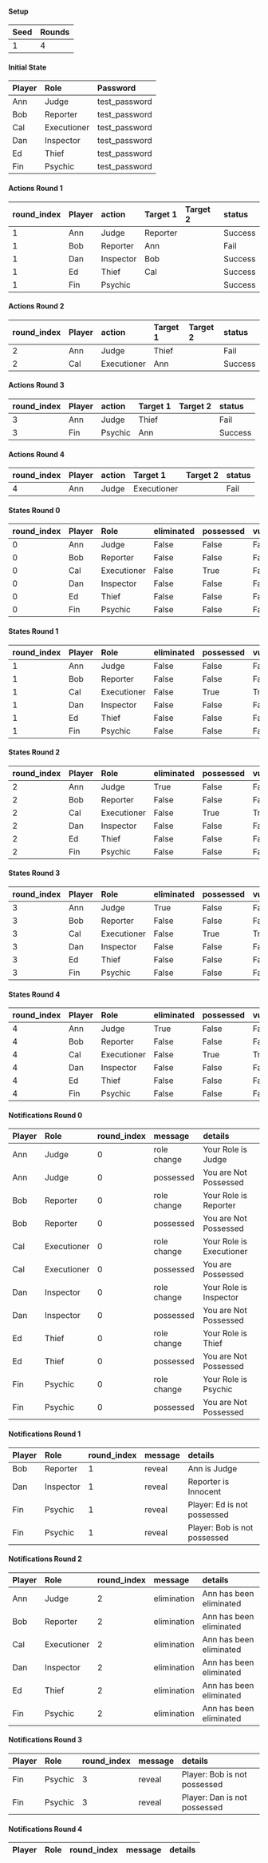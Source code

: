 #### Setup
| Seed | Rounds  |
| :----| :------ |
| 1    | 4       |

#### Initial State
| Player | Role        | Password       |
| :------| :-----------| :------------- |
| Ann    | Judge       | test_password        |
| Bob    | Reporter    | test_password  |
| Cal    | Executioner | test_password  |
| Dan    | Inspector   | test_password  |
| Ed     | Thief       | test_password  |
| Fin    | Psychic     | test_password  |

#### Actions Round 1
| round_index | Player | action    | Target 1 | Target 2 | status   |
| :-----------| :------| :---------| :--------| :--------| :------- |
| 1           | Ann    | Judge     | Reporter |          | Success  |
| 1           | Bob    | Reporter  | Ann      |          | Fail     |
| 1           | Dan    | Inspector | Bob      |          | Success  |
| 1           | Ed     | Thief     | Cal      |          | Success  |
| 1           | Fin    | Psychic   |          |          | Success  |

#### Actions Round 2
| round_index | Player | action      | Target 1 | Target 2 | status   |
| :-----------| :------| :-----------| :--------| :--------| :------- |
| 2           | Ann    | Judge       | Thief    |          | Fail     |
| 2           | Cal    | Executioner | Ann      |          | Success  |

#### Actions Round 3
| round_index | Player | action  | Target 1 | Target 2 | status   |
| :-----------| :------| :-------| :--------| :--------| :------- |
| 3           | Ann    | Judge   | Thief    |          | Fail     |
| 3           | Fin    | Psychic | Ann      |          | Success  |

#### Actions Round 4
| round_index | Player | action | Target 1    | Target 2 | status  |
| :-----------| :------| :------| :-----------| :--------| :------ |
| 4           | Ann    | Judge  | Executioner |          | Fail    |

#### States Round 0
| round_index | Player | Role        | eliminated | possessed | vulnerable | cool_down | active | cleansed_index | last_action_index  |
| :-----------| :------| :-----------| :----------| :---------| :----------| :---------| :------| :--------------| :----------------- |
| 0           | Ann    | Judge       | False      | False     | False      | 0         | True   | 0              | 0                  |
| 0           | Bob    | Reporter    | False      | False     | False      | 0         | True   | 0              | 0                  |
| 0           | Cal    | Executioner | False      | True      | False      | 0         | True   | 0              | 0                  |
| 0           | Dan    | Inspector   | False      | False     | False      | 0         | True   | 0              | 0                  |
| 0           | Ed     | Thief       | False      | False     | False      | 0         | True   | 0              | 0                  |
| 0           | Fin    | Psychic     | False      | False     | False      | 0         | True   | 0              | 0                  |

#### States Round 1
| round_index | Player | Role        | eliminated | possessed | vulnerable | cool_down | active | cleansed_index | last_action_index  |
| :-----------| :------| :-----------| :----------| :---------| :----------| :---------| :------| :--------------| :----------------- |
| 1           | Ann    | Judge       | False      | False     | False      | 0         | True   | 0              | 0                  |
| 1           | Bob    | Reporter    | False      | False     | False      | 2         | True   | 0              | 0                  |
| 1           | Cal    | Executioner | False      | True      | True       | 0         | True   | 0              | 0                  |
| 1           | Dan    | Inspector   | False      | False     | False      | 2         | True   | 0              | 0                  |
| 1           | Ed     | Thief       | False      | False     | False      | 2         | True   | 0              | 0                  |
| 1           | Fin    | Psychic     | False      | False     | False      | 1         | True   | 0              | 0                  |

#### States Round 2
| round_index | Player | Role        | eliminated | possessed | vulnerable | cool_down | active | cleansed_index | last_action_index  |
| :-----------| :------| :-----------| :----------| :---------| :----------| :---------| :------| :--------------| :----------------- |
| 2           | Ann    | Judge       | True       | False     | False      | 0         | True   | 0              | 0                  |
| 2           | Bob    | Reporter    | False      | False     | False      | 1         | True   | 0              | 0                  |
| 2           | Cal    | Executioner | False      | True      | True       | 4         | True   | 0              | 0                  |
| 2           | Dan    | Inspector   | False      | False     | False      | 1         | True   | 0              | 0                  |
| 2           | Ed     | Thief       | False      | False     | False      | 1         | True   | 0              | 0                  |
| 2           | Fin    | Psychic     | False      | False     | False      | 0         | True   | 0              | 0                  |

#### States Round 3
| round_index | Player | Role        | eliminated | possessed | vulnerable | cool_down | active | cleansed_index | last_action_index  |
| :-----------| :------| :-----------| :----------| :---------| :----------| :---------| :------| :--------------| :----------------- |
| 3           | Ann    | Judge       | True       | False     | False      | 0         | True   | 0              | 0                  |
| 3           | Bob    | Reporter    | False      | False     | False      | 0         | True   | 0              | 0                  |
| 3           | Cal    | Executioner | False      | True      | True       | 3         | True   | 0              | 0                  |
| 3           | Dan    | Inspector   | False      | False     | False      | 0         | True   | 0              | 0                  |
| 3           | Ed     | Thief       | False      | False     | False      | 0         | True   | 0              | 0                  |
| 3           | Fin    | Psychic     | False      | False     | False      | 1         | True   | 0              | 0                  |

#### States Round 4
| round_index | Player | Role        | eliminated | possessed | vulnerable | cool_down | active | cleansed_index | last_action_index  |
| :-----------| :------| :-----------| :----------| :---------| :----------| :---------| :------| :--------------| :----------------- |
| 4           | Ann    | Judge       | True       | False     | False      | 0         | True   | 0              | 0                  |
| 4           | Bob    | Reporter    | False      | False     | False      | 0         | True   | 0              | 0                  |
| 4           | Cal    | Executioner | False      | True      | True       | 2         | True   | 0              | 0                  |
| 4           | Dan    | Inspector   | False      | False     | False      | 0         | True   | 0              | 0                  |
| 4           | Ed     | Thief       | False      | False     | False      | 0         | True   | 0              | 0                  |
| 4           | Fin    | Psychic     | False      | False     | False      | 0         | True   | 0              | 0                  |

#### Notifications Round 0
| Player | Role        | round_index | message     | details                   |
| :------| :-----------| :-----------| :-----------| :------------------------ |
| Ann    | Judge       | 0           | role change | Your Role is Judge        |
| Ann    | Judge       | 0           | possessed   | You are Not Possessed     |
| Bob    | Reporter    | 0           | role change | Your Role is Reporter     |
| Bob    | Reporter    | 0           | possessed   | You are Not Possessed     |
| Cal    | Executioner | 0           | role change | Your Role is Executioner  |
| Cal    | Executioner | 0           | possessed   | You are Possessed         |
| Dan    | Inspector   | 0           | role change | Your Role is Inspector    |
| Dan    | Inspector   | 0           | possessed   | You are Not Possessed     |
| Ed     | Thief       | 0           | role change | Your Role is Thief        |
| Ed     | Thief       | 0           | possessed   | You are Not Possessed     |
| Fin    | Psychic     | 0           | role change | Your Role is Psychic      |
| Fin    | Psychic     | 0           | possessed   | You are Not Possessed     |

#### Notifications Round 1
| Player | Role      | round_index | message | details                       |
| :------| :---------| :-----------| :-------| :---------------------------- |
| Bob    | Reporter  | 1           | reveal  | Ann is Judge                  |
| Dan    | Inspector | 1           | reveal  | Reporter is Innocent          |
| Fin    | Psychic   | 1           | reveal  | Player: Ed is not possessed   |
| Fin    | Psychic   | 1           | reveal  | Player: Bob is not possessed  |

#### Notifications Round 2
| Player | Role        | round_index | message     | details                  |
| :------| :-----------| :-----------| :-----------| :----------------------- |
| Ann    | Judge       | 2           | elimination | Ann has been eliminated  |
| Bob    | Reporter    | 2           | elimination | Ann has been eliminated  |
| Cal    | Executioner | 2           | elimination | Ann has been eliminated  |
| Dan    | Inspector   | 2           | elimination | Ann has been eliminated  |
| Ed     | Thief       | 2           | elimination | Ann has been eliminated  |
| Fin    | Psychic     | 2           | elimination | Ann has been eliminated  |

#### Notifications Round 3
| Player | Role    | round_index | message | details                       |
| :------| :-------| :-----------| :-------| :---------------------------- |
| Fin    | Psychic | 3           | reveal  | Player: Bob is not possessed  |
| Fin    | Psychic | 3           | reveal  | Player: Dan is not possessed  |

#### Notifications Round 4
| Player | Role | round_index | message | details  |
| :------| :----| :-----------| :-------| :------- |